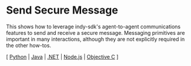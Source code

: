 # Send Secure Message

This shows how to leverage indy-sdk's agent-to-agent communications
features to send and receive a secure message. Messaging primitives
are important in many interactions, although they are not explicitly
required in the other how-tos.

[ [Python](python/README.md) | [Java](java/README.md) | [.NET](../not-yet-written.md) | [Node.js](../not-yet-written.md) | [Objective C](../not-yet-written.md) ]
